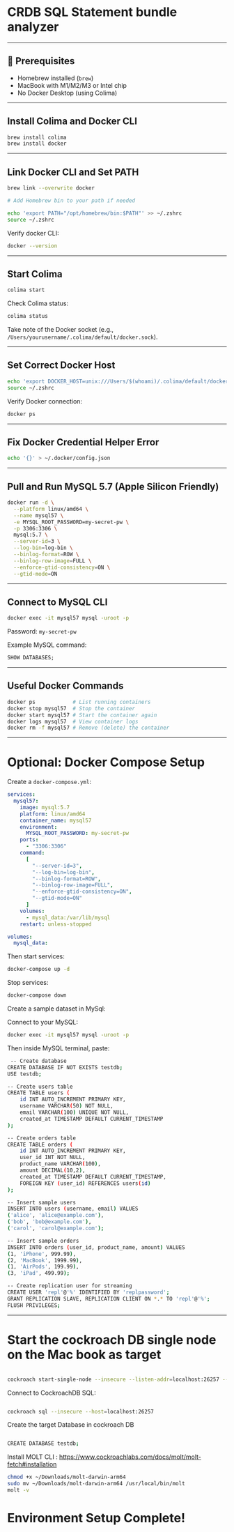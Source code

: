 #  CRDB SQL Statement bundle analyzer

---

## 📄 Prerequisites

- Homebrew installed (`brew`)
- MacBook with M1/M2/M3 or Intel chip
- No Docker Desktop (using Colima)

---

##  Install Colima and Docker CLI

```bash
brew install colima
brew install docker
```

---

## Link Docker CLI and Set PATH

```bash
brew link --overwrite docker

# Add Homebrew bin to your path if needed

echo 'export PATH="/opt/homebrew/bin:$PATH"' >> ~/.zshrc
source ~/.zshrc
```

Verify docker CLI:

```bash
docker --version
```

---

## Start Colima

```bash
colima start
```

Check Colima status:

```bash
colima status
```

Take note of the Docker socket (e.g., `/Users/yourusername/.colima/default/docker.sock`).

---

## Set Correct Docker Host

```bash
echo 'export DOCKER_HOST=unix:///Users/$(whoami)/.colima/default/docker.sock' >> ~/.zshrc
source ~/.zshrc
```

Verify Docker connection:

```bash
docker ps
```

---

## Fix Docker Credential Helper Error

```bash
echo '{}' > ~/.docker/config.json
```

---

## Pull and Run MySQL 5.7 (Apple Silicon Friendly)

```bash
docker run -d \
  --platform linux/amd64 \
  --name mysql57 \
  -e MYSQL_ROOT_PASSWORD=my-secret-pw \
  -p 3306:3306 \
  mysql:5.7 \
  --server-id=3 \
  --log-bin=log-bin \
  --binlog-format=ROW \
  --binlog-row-image=FULL \
  --enforce-gtid-consistency=ON \
  --gtid-mode=ON
```

---

## Connect to MySQL CLI

```bash
docker exec -it mysql57 mysql -uroot -p
```

Password: `my-secret-pw`

Example MySQL command:

```sql
SHOW DATABASES;
```

---

## Useful Docker Commands

```bash
docker ps            # List running containers
docker stop mysql57  # Stop the container
docker start mysql57 # Start the container again
docker logs mysql57  # View container logs
docker rm -f mysql57 # Remove (delete) the container
```

---

# Optional: Docker Compose Setup

Create a `docker-compose.yml`:

```yaml
services:
  mysql57:
    image: mysql:5.7
    platform: linux/amd64
    container_name: mysql57
    environment:
      MYSQL_ROOT_PASSWORD: my-secret-pw
    ports:
      - "3306:3306"
    command:
      [
        "--server-id=3",
        "--log-bin=log-bin",
        "--binlog-format=ROW",
        "--binlog-row-image=FULL",
        "--enforce-gtid-consistency=ON",
        "--gtid-mode=ON"
      ]
    volumes:
      - mysql_data:/var/lib/mysql
    restart: unless-stopped

volumes:
  mysql_data:

```

Then start services:

```bash
docker-compose up -d
```

Stop services:

```bash
docker-compose down
```

Create a sample dataset in MySql: 

Connect to your MySQL:

```bash
docker exec -it mysql57 mysql -uroot -p 
```
Then inside MySQL terminal, paste:


```bash
 -- Create database
CREATE DATABASE IF NOT EXISTS testdb;
USE testdb;

-- Create users table
CREATE TABLE users (
    id INT AUTO_INCREMENT PRIMARY KEY,
    username VARCHAR(50) NOT NULL,
    email VARCHAR(100) UNIQUE NOT NULL,
    created_at TIMESTAMP DEFAULT CURRENT_TIMESTAMP
);

-- Create orders table
CREATE TABLE orders (
    id INT AUTO_INCREMENT PRIMARY KEY,
    user_id INT NOT NULL,
    product_name VARCHAR(100),
    amount DECIMAL(10,2),
    created_at TIMESTAMP DEFAULT CURRENT_TIMESTAMP,
    FOREIGN KEY (user_id) REFERENCES users(id)
);

-- Insert sample users
INSERT INTO users (username, email) VALUES
('alice', 'alice@example.com'),
('bob', 'bob@example.com'),
('carol', 'carol@example.com');

-- Insert sample orders
INSERT INTO orders (user_id, product_name, amount) VALUES
(1, 'iPhone', 999.99),
(2, 'MacBook', 1999.99),
(1, 'AirPods', 199.99),
(3, 'iPad', 499.99);

-- Create replication user for streaming
CREATE USER 'repl'@'%' IDENTIFIED BY 'replpassword';
GRANT REPLICATION SLAVE, REPLICATION CLIENT ON *.* TO 'repl'@'%';
FLUSH PRIVILEGES;

```

---

# Start the cockroach DB single node on the Mac book as target 

```bash

cockroach start-single-node --insecure --listen-addr=localhost:26257 --http-addr=localhost:8080 --background

```

Connect to CockroachDB SQL:

```bash

cockroach sql --insecure --host=localhost:26257

```

Create the target Database in cockroach DB


```bash

CREATE DATABASE testdb;

```

Install MOLT CLI : https://www.cockroachlabs.com/docs/molt/molt-fetch#installation

```bash
chmod +x ~/Downloads/molt-darwin-arm64
sudo mv ~/Downloads/molt-darwin-arm64 /usr/local/bin/molt
molt -v

```

# Environment Setup Complete! 
